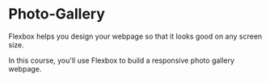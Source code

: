 # Photo-Gallery
Flexbox helps you design your webpage so that it looks good on any screen size.

In this course, you'll use Flexbox to build a responsive photo gallery webpage.
